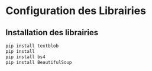 # Configuration des Librairies
## Installation des librairies
```bash
pip install textblob
pip install 
pip install bs4 
pip install BeautifulSoup
```